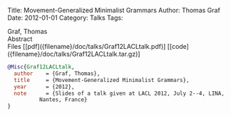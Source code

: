Title: Movement-Generalized Minimalist Grammars
Author: Thomas Graf
Date: 2012-01-01
Category: Talks
Tags: 

<div markdown class="authors">
Graf, Thomas
</div>

<div markdown class="abstract">
<span id="abstract-title">Abstract</span>

</div>

<div markdown class="files">
<span id="files-title">Files</span>
[[pdf]({filename}/doc/talks/Graf12LACLtalk.pdf)]
[[code]({filename}/doc/talks/Graf12LACLtalk.tar.gz)]
</div>

~~~bibtex
@Misc{Graf12LACLtalk,
  author	= {Graf, Thomas},
  title		= {Movement-Generalized Minimalist Grammars},
  year		= {2012},
  note		= {Slides of a talk given at LACL 2012, July 2--4, LINA,
		  Nantes, France}
}
~~~

